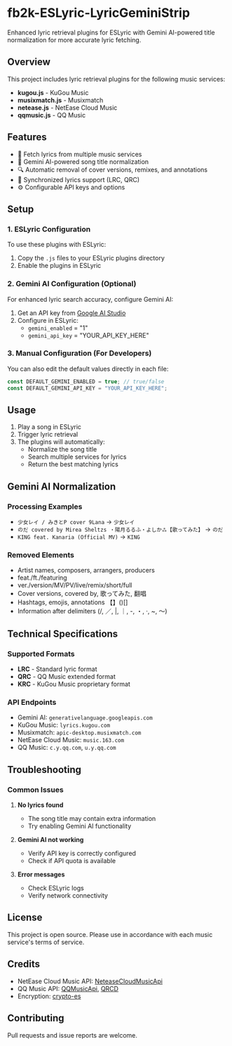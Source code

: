 # fb2k-ESLyric-LyricGeminiStrip

Enhanced lyric retrieval plugins for ESLyric with Gemini AI-powered title normalization for more accurate lyric fetching.

## Overview

This project includes lyric retrieval plugins for the following music services:

- **kugou.js** - KuGou Music
- **musixmatch.js** - Musixmatch
- **netease.js** - NetEase Cloud Music
- **qqmusic.js** - QQ Music

## Features

- 🎵 Fetch lyrics from multiple music services
- 🧠 Gemini AI-powered song title normalization
- 🔍 Automatic removal of cover versions, remixes, and annotations
- 📝 Synchronized lyrics support (LRC, QRC)
- ⚙️ Configurable API keys and options

## Setup

### 1. ESLyric Configuration

To use these plugins with ESLyric:

1. Copy the `.js` files to your ESLyric plugins directory
2. Enable the plugins in ESLyric

### 2. Gemini AI Configuration (Optional)

For enhanced lyric search accuracy, configure Gemini AI:

1. Get an API key from [Google AI Studio](https://aistudio.google.com/app/apikey)
2. Configure in ESLyric:
   - `gemini_enabled` = "1"
   - `gemini_api_key` = "YOUR_API_KEY_HERE"

### 3. Manual Configuration (For Developers)

You can also edit the default values directly in each file:

```javascript
const DEFAULT_GEMINI_ENABLED = true; // true/false
const DEFAULT_GEMINI_API_KEY = "YOUR_API_KEY_HERE";
```

## Usage

1. Play a song in ESLyric
2. Trigger lyric retrieval
3. The plugins will automatically:
   - Normalize the song title
   - Search multiple services for lyrics
   - Return the best matching lyrics

## Gemini AI Normalization

### Processing Examples

- `少女レイ / みきとP cover 9Lana` → `少女レイ`
- `のだ covered by Mirea Sheltzs ・陽月るるふ・よしか⁂【歌ってみた】` → `のだ`
- `KING feat. Kanaria (Official MV)` → `KING`

### Removed Elements

- Artist names, composers, arrangers, producers
- feat./ft./featuring
- ver./version/MV/PV/live/remix/short/full
- Cover versions, covered by, 歌ってみた, 翻唱
- Hashtags, emojis, annotations 【】()[]
- Information after delimiters (/, ／, |, ｜, -, ・, ·, ~, 〜)

## Technical Specifications

### Supported Formats

- **LRC** - Standard lyric format
- **QRC** - QQ Music extended format
- **KRC** - KuGou Music proprietary format

### API Endpoints

- Gemini AI: `generativelanguage.googleapis.com`
- KuGou Music: `lyrics.kugou.com`
- Musixmatch: `apic-desktop.musixmatch.com`
- NetEase Cloud Music: `music.163.com`
- QQ Music: `c.y.qq.com`, `u.y.qq.com`

## Troubleshooting

### Common Issues

1. **No lyrics found**

   - The song title may contain extra information
   - Try enabling Gemini AI functionality

2. **Gemini AI not working**

   - Verify API key is correctly configured
   - Check if API quota is available

3. **Error messages**
   - Check ESLyric logs
   - Verify network connectivity

## License

This project is open source. Please use in accordance with each music service's terms of service.

## Credits

- NetEase Cloud Music API: [NeteaseCloudMusicApi](https://github.com/Binaryify/NeteaseCloudMusicApi)
- QQ Music API: [QQMusicApi](https://github.com/jsososo/QQMusicApi), [QRCD](https://github.com/xmcp/QRCD)
- Encryption: [crypto-es](https://github.com/entronad/crypto-es)

## Contributing

Pull requests and issue reports are welcome.
